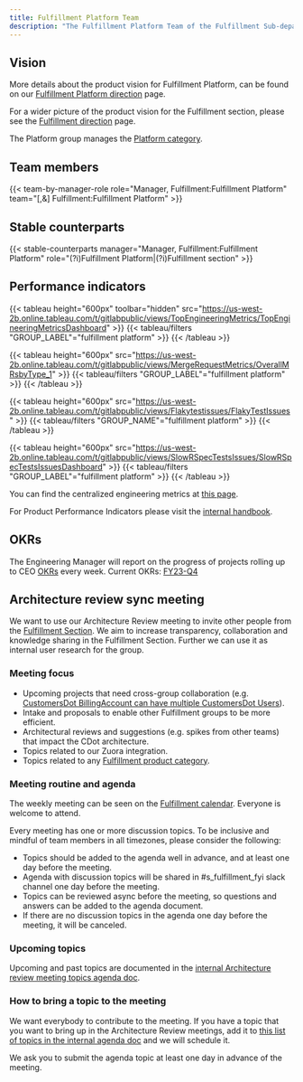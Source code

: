 ```yaml
---
title: Fulfillment Platform Team
description: "The Fulfillment Platform Team of the Fulfillment Sub-department at GitLab"
---
```


## Vision

More details about the product vision for Fulfillment Platform, can be found on our [Fulfillment Platform direction](direction/fulfillment/platform/) page.

For a wider picture of the product vision for the Fulfillment section, please see the [Fulfillment direction](direction/fulfillment) page.

The Platform group manages the [Platform category](/handbook/product/categories/#platform-group).

## Team members

{{< team-by-manager-role role="Manager, Fulfillment:Fulfillment Platform" team="[,&] Fulfillment:Fulfillment Platform" >}}

## Stable counterparts

{{< stable-counterparts manager="Manager, Fulfillment:Fulfillment Platform" role="(?i)Fulfillment Platform|(?i)Fulfillment section" >}}

## Performance indicators

{{< tableau height="600px" toolbar="hidden" src="https://us-west-2b.online.tableau.com/t/gitlabpublic/views/TopEngineeringMetrics/TopEngineeringMetricsDashboard" >}}
  {{< tableau/filters "GROUP_LABEL"="fulfillment platform" >}}
{{< /tableau >}}

{{< tableau height="600px" src="https://us-west-2b.online.tableau.com/t/gitlabpublic/views/MergeRequestMetrics/OverallMRsbyType_1" >}}
  {{< tableau/filters "GROUP_LABEL"="fulfillment platform" >}}
{{< /tableau >}}

{{< tableau height="600px" src="https://us-west-2b.online.tableau.com/t/gitlabpublic/views/Flakytestissues/FlakyTestIssues" >}}
  {{< tableau/filters "GROUP_NAME"="fulfillment platform" >}}
{{< /tableau >}}

{{< tableau height="600px" src="https://us-west-2b.online.tableau.com/t/gitlabpublic/views/SlowRSpecTestsIssues/SlowRSpecTestsIssuesDashboard" >}}
  {{< tableau/filters "GROUP_LABEL"="fulfillment platform" >}}
{{< /tableau >}}


You can find the centralized engineering metrics at [this page](https://handbook.gitlab.com/handbook/engineering/metrics/dashboards/).

For Product Performance Indicators please visit the [internal handbook](https://internal.gitlab.com/handbook/company/performance-indicators/product/fulfillment-section/).

## OKRs

The Engineering Manager will report on the progress of projects rolling up to CEO [OKRs](/handbook/company/okrs/) every week. Current OKRs: [FY23-Q4](https://gitlab.com/gitlab-org/fulfillment-meta/-/issues/805)

## Architecture review sync meeting

We want to use our Architecture Review meeting to invite other people from the [Fulfillment Section](https://about.gitlab.com/direction/fulfillment/). We aim to increase transparency, collaboration and knowledge sharing in the Fulfillment Section. Further we can use it as internal user research for the group.

### Meeting focus

- Upcoming projects that need cross-group collaboration (e.g. [CustomersDot BillingAccount can have multiple CustomersDot Users](https://gitlab.com/groups/gitlab-org/-/epics/8951)).
- Intake and proposals to enable other Fulfillment groups to be more efficient.
- Architectural reviews and suggestions (e.g. spikes from other teams) that impact the CDot architecture.
- Topics related to our Zuora integration.
- Topics related to any [Fulfillment product category](https://gitlab.com/gitlab-com/www-gitlab-com/blob/master/data/categories.yml#L2219).

### Meeting routine and agenda

The weekly meeting can be seen on the [Fulfillment calendar](https://calendar.google.com/calendar/u/0/embed?src=gitlab.com_7199q584haas4tgeuk9qnd48nc@group.calendar.google.com&ctz=Europe/Madrid). Everyone is welcome to attend.

Every meeting has one or more discussion topics. To be inclusive and mindful of team members in all timezones, please consider the following:

- Topics should be added to the agenda well in advance, and at least one day before the meeting.
- Agenda with discussion topics will be shared in #s_fulfillment_fyi slack channel one day before the meeting.
- Topics can be reviewed async before the meeting, so questions and answers can be added to the agenda document.
- If there are no discussion topics in the agenda one day before the meeting, it will be canceled.

### Upcoming topics

Upcoming and past topics are documented in the [internal Architecture review meeting topics agenda doc](https://docs.google.com/document/d/1_YbxNCo3KXK1-KdIZTgSvmU9kIslYjQnFZAmmu1DSqQ/edit#heading=h.jfvrioc0vg6).

### How to bring a topic to the meeting

We want everybody to contribute to the meeting. If you have a topic that you want to bring up in the Architecture Review meetings, add it to [this list of topics in the internal agenda doc](https://docs.google.com/document/d/1_YbxNCo3KXK1-KdIZTgSvmU9kIslYjQnFZAmmu1DSqQ/edit#heading=h.jfvrioc0vg6) and we will schedule it.

We ask you to submit the agenda topic at least one day in advance of the meeting.
